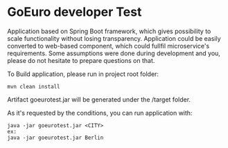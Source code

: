 # GoEuro developer Test

Application based on Spring Boot framework, which gives possibility to scale functionality without losing transparency.
Application could be easily converted to web-based component, which could fullfil microservice's requirements.
Some assumptions were done during development and you, please do not hesitate to prepare questions on that.

To Build application, please run in project root folder:

    mvn clean install
    

Artifact goeurotest.jar  will be generated under the /target folder.

As it's requested by the conditions, you can run application with:

    java -jar goeurotest.jar <CITY>
    ex: 
    java -jar goeurotest.jar Berlin


 
 
    

